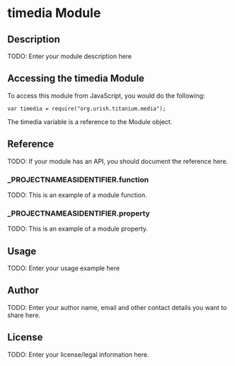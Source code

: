 # timedia Module

## Description

TODO: Enter your module description here

## Accessing the timedia Module

To access this module from JavaScript, you would do the following:

	var timedia = require("org.urish.titanium.media");

The timedia variable is a reference to the Module object.	

## Reference

TODO: If your module has an API, you should document
the reference here.

### ___PROJECTNAMEASIDENTIFIER__.function

TODO: This is an example of a module function.

### ___PROJECTNAMEASIDENTIFIER__.property

TODO: This is an example of a module property.

## Usage

TODO: Enter your usage example here

## Author

TODO: Enter your author name, email and other contact
details you want to share here. 

## License

TODO: Enter your license/legal information here.
